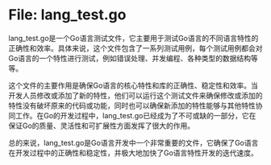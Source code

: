 # File: lang_test.go

lang_test.go是一个Go语言测试文件，它主要用于测试Go语言的不同语言特性的正确性和效率。具体来说，这个文件包含了一系列测试用例，每个测试用例都会对Go语言的一个特性进行测试，例如错误处理、并发编程、各种类型的数据结构等等。

这个文件的主要作用是确保Go语言的核心特性和库的正确性、稳定性和效率。当开发人员修改或添加了新的特性，他们可以运行这个测试文件来确保修改或添加的特性没有破坏原来的代码或功能，同时也可以确保新添加的特性能够与其他特性协同工作。在Go的开发过程中，lang_test.go已经成为了不可或缺的一部分，它在保证Go的质量、灵活性和可扩展性方面发挥了很大的作用。

总的来说，lang_test.go是Go语言开发中一个非常重要的文件，它确保了Go语言在开发过程中的正确性和稳定性，并极大地加快了Go语言特性开发的迭代速度。

